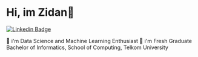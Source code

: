 # Hi, im Zidan👋

[![Linkedin Badge](https://img.shields.io/badge/linked%20in-blue?style=for-the-badge&logo=linkedin)](https://www.linkedin.com/in/naufalzaid17/)

🤖 i'm Data Science and Machine Learning Enthusiast
📖 i'm Fresh Graduate Bachelor of Informatics, School of Computing, Telkom University

<!--
**naufalzaid17/naufalzaid17** is a ✨ _special_ ✨ repository because its `README.md` (this file) appears on your GitHub profile.

Here are some ideas to get you started:

- 🔭 I’m currently working on ...
- 🌱 I’m currently learning ...
- 👯 I’m looking to collaborate on ...
- 🤔 I’m looking for help with ...
- 💬 Ask me about ...
- 📫 How to reach me: ...
- 😄 Pronouns: ...
- ⚡ Fun fact: ...
-->

